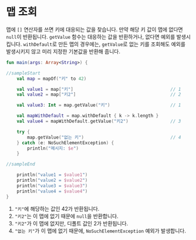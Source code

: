 # 맵 조회

맵에 `[]` 연산자를 쓰면 키에 대응되는 값을 찾습니다. 만약 해당 키 값이 맵에 없다면 `null`이 반환됩니다.
`getValue` 함수는 대응하는 값을 반환하거나, 없다면 예외를 발생시킵니다. `withDefault`로 만든 맵의 경우에는, `getValue`로 없는 키를 조회해도 예외를 발생시키지 않고 미리 지정한 기본값을 반환해 줍니다.

```kotlin
fun main(args: Array<String>) {

//sampleStart
    val map = mapOf("키" to 42)

    val value1 = map["키"]                                     // 1
    val value2 = map["키2"]                                    // 2

    val value3: Int = map.getValue("키")                       // 1

    val mapWithDefault = map.withDefault { k -> k.length }
    val value4 = mapWithDefault.getValue("키2")                // 3

    try {
        map.getValue("없는 키")                                 // 4
    } catch (e: NoSuchElementException) {
        println("메시지: $e")
    }

//sampleEnd

    println("value1 = $value1")
    println("value2 = $value2")
    println("value3 = $value3")
    println("value4 = $value4")
}
```

1. `"키"`에 해당하는 값인 42가 반환됩니다.
2. `"키2"`는 이 맵에 없기 때문에 `null`을 반환합니다.
3. `"키2"`가 이 맵에 없지만, 디폴트 값인 2가 반환됩니다.
4. `"없는 키"`가 이 맵에 없기 때문에, `NoSuchElementException` 예외가 발생합니다.

